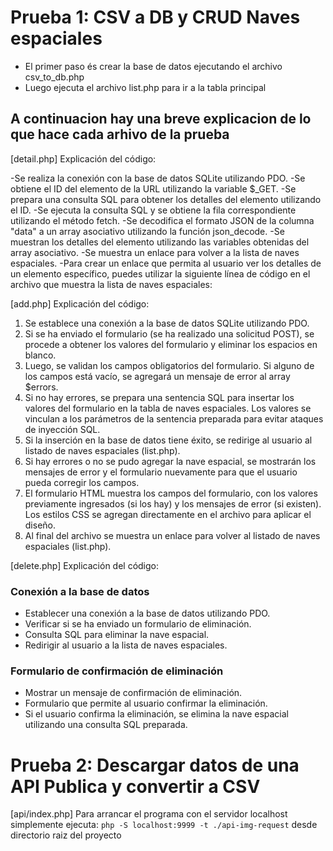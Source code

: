 # Prueba 1: CSV a DB y CRUD Naves espaciales
- El primer paso és crear la base de datos ejecutando el archivo csv_to_db.php
- Luego ejecuta el archivo list.php para ir a la tabla principal 

## A continuacion hay una breve explicacion de lo que hace cada arhivo de la prueba
[detail.php]
Explicación del código:

-Se realiza la conexión con la base de datos SQLite utilizando PDO.
-Se obtiene el ID del elemento de la URL utilizando la variable $_GET.
-Se prepara una consulta SQL para obtener los detalles del elemento utilizando el ID.
-Se ejecuta la consulta SQL y se obtiene la fila correspondiente utilizando el método fetch.
-Se decodifica el formato JSON de la columna "data" a un array asociativo utilizando la función json_decode.
-Se muestran los detalles del elemento utilizando las variables obtenidas del array asociativo.
-Se muestra un enlace para volver a la lista de naves espaciales.
-Para crear un enlace que permita al usuario ver los detalles de un elemento específico, puedes utilizar la siguiente línea de código en el archivo que muestra la lista de naves espaciales:

[add.php]
Explicación del código:

1. Se establece una conexión a la base de datos SQLite utilizando PDO.
2. Si se ha enviado el formulario (se ha realizado una solicitud POST), se procede a obtener los valores del formulario y eliminar los espacios en blanco.
3. Luego, se validan los campos obligatorios del formulario. Si alguno de los campos está vacío, se agregará un mensaje de error al array $errors.
4. Si no hay errores, se prepara una sentencia SQL para insertar los valores del formulario en la tabla de naves espaciales. Los valores se vinculan a los parámetros de la sentencia preparada para evitar ataques de inyección SQL.
5. Si la inserción en la base de datos tiene éxito, se redirige al usuario al listado de naves espaciales (list.php).
6. Si hay errores o no se pudo agregar la nave espacial, se mostrarán los mensajes de error y el formulario nuevamente para que el usuario pueda corregir los campos.
7. El formulario HTML muestra los campos del formulario, con los valores previamente ingresados (si los hay) y los mensajes de error (si existen). Los estilos CSS se agregan directamente en el archivo para aplicar el diseño.
8. Al final del archivo se muestra un enlace para volver al listado de naves espaciales (list.php).

[delete.php]
Explicación del código:

### Conexión a la base de datos

- Establecer una conexión a la base de datos utilizando PDO.
- Verificar si se ha enviado un formulario de eliminación.
- Consulta SQL para eliminar la nave espacial.
- Redirigir al usuario a la lista de naves espaciales.

### Formulario de confirmación de eliminación

- Mostrar un mensaje de confirmación de eliminación.
- Formulario que permite al usuario confirmar la eliminación.
- Si el usuario confirma la eliminación, se elimina la nave espacial utilizando una consulta SQL preparada.

# Prueba 2: Descargar datos de una API Publica y convertir a CSV
[api/index.php]
Para arrancar el programa con el servidor localhost simplemente ejecuta:
`php -S localhost:9999 -t ./api-img-request` desde directorio raiz del proyecto